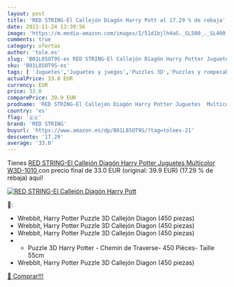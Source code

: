 ```yaml
---
layout: post
title: 'RED STRING-El Callejón Diagón Harry Pott al 17.29 % de rebaja'
date: 2021-11-24 13:39:56
image: 'https://m.media-amazon.com/images/I/51d1bjlh4aS._SL500_._SL400_.jpg'
comments: true
category: ofertas
author: 'tole.es'
slug: 'B01L85OT9S-es RED STRING-El Callejón Diagón Harry Potter Juguetes...'
sku: 'B01L85OT9S-es'
tags: [ 'Juguetes','Juguetes y juegos','Puzzles 3D','Puzzles y rompecabezas','juguetes','red string', ]
actualPrice: 33.0 EUR
currency: EUR
price: 33.0
comparePrice: 39.9 EUR
prodname: 'RED STRING-El Callejón Diagón Harry Potter Juguetes  Multicolor  W3D-1010 '
country: 'es'
flag: '🇪🇸'
brand: 'RED STRING'
buyurl: 'https://www.amazon.es/dp/B01L85OT9S/?tag=tolees-21'
descuento: '17.29'
average: '33.0'
---
```


Tienes [RED STRING-El Callejón Diagón Harry Potter Juguetes  Multicolor  W3D-1010 ](https://www.amazon.es/dp/B01L85OT9S/?tag=tolees-21) con precio final de  33.0 EUR (original: 39.9 EUR) (17.29 %  de rebaja) aqui!

[![RED STRING-El Callejón Diagón Harry Pott](https://m.media-amazon.com/images/I/51d1bjlh4aS._SL500_._SL400_.jpg)](https://www.amazon.es/dp/B01L85OT9S/?tag=tolees-21)

🔎:

- Wrebbit, Harry Potter Puzzle 3D Callejón Diagon (450 piezas)
- Wrebbit, Harry Potter Puzzle 3D Callejón Diagon (450 piezas)
- Wrebbit, Harry Potter Puzzle 3D Callejón Diagon (450 piezas)
- - Puzzle 3D Harry Potter - Chemin de Traverse- 450 Pièces- Taille 55cm
- Wrebbit, Harry Potter Puzzle 3D Callejón Diagon (450 piezas)

[🛒 Comprar!!!](https://www.amazon.es/dp/B01L85OT9S/?tag=tolees-21)
